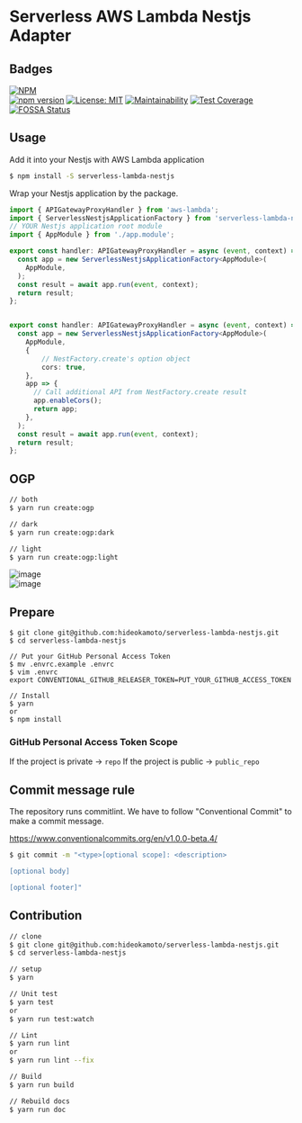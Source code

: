 # Serverless AWS Lambda Nestjs Adapter

## Badges

[![NPM](https://nodei.co/npm/serverless-lambda-nestjs.png?downloads=true&downloadRank=true&stars=true)](https://nodei.co/npm/serverless-lambda-nestjs/)  
[![npm version](https://badge.fury.io/js/serverless-lambda-nestjs.svg)](https://badge.fury.io/js/serverless-lambda-nestjs)
[![License: MIT](https://img.shields.io/badge/License-MIT-yellow.svg)](https://opensource.org/licenses/MIT)
[![Maintainability](https://api.codeclimate.com/v1/badges/c17851759423ce151b9e/maintainability)](https://codeclimate.com/github/hideokamoto/serverless-lambda-nestjs/maintainability)
[![Test Coverage](https://api.codeclimate.com/v1/badges/c17851759423ce151b9e/test_coverage)](https://codeclimate.com/github/hideokamoto/serverless-lambda-nestjs/test_coverage)
[![FOSSA Status](https://app.fossa.com/api/projects/git%2Bgithub.com%2Fwpkyoto%2Fserverless-lambda-nestjs.svg?type=small)](https://app.fossa.com/projects/git%2Bgithub.com%2Fwpkyoto%2Fserverless-lambda-nestjs?ref=badge_small)

## Usage

Add it into your Nestjs with AWS Lambda application

```bash
$ npm install -S serverless-lambda-nestjs
```

Wrap your Nestjs application by the package.

```typescript
import { APIGatewayProxyHandler } from 'aws-lambda';
import { ServerlessNestjsApplicationFactory } from 'serverless-lambda-nestjs';
// YOUR Nestjs application root module
import { AppModule } from './app.module';

export const handler: APIGatewayProxyHandler = async (event, context) => {
  const app = new ServerlessNestjsApplicationFactory<AppModule>(
    AppModule,
  );
  const result = await app.run(event, context);
  return result;
};


export const handler: APIGatewayProxyHandler = async (event, context) => {
  const app = new ServerlessNestjsApplicationFactory<AppModule>(
    AppModule,
    {
        // NestFactory.create's option object
        cors: true,
    },
    app => {
      // Call additional API from NestFactory.create result
      app.enableCors();
      return app;
    },
  );
  const result = await app.run(event, context);
  return result;
};
```


## OGP

```bash
// both
$ yarn run create:ogp

// dark
$ yarn run create:ogp:dark

// light
$ yarn run create:ogp:light
```
![image](./ogp_dark.png)  
![image](./ogp_light.png)

## Prepare

```
$ git clone git@github.com:hideokamoto/serverless-lambda-nestjs.git
$ cd serverless-lambda-nestjs

// Put your GitHub Personal Access Token
$ mv .envrc.example .envrc
$ vim .envrc
export CONVENTIONAL_GITHUB_RELEASER_TOKEN=PUT_YOUR_GITHUB_ACCESS_TOKEN

// Install
$ yarn
or
$ npm install
```

### GitHub Personal Access Token Scope

If the project is private -> `repo`
If the project is public -> `public_repo`

## Commit message rule

The repository runs commitlint.
We have to follow "Conventional Commit" to make a commit message.

https://www.conventionalcommits.org/en/v1.0.0-beta.4/

```bash
$ git commit -m "<type>[optional scope]: <description>

[optional body]

[optional footer]"
```

## Contribution

```bash
// clone
$ git clone git@github.com:hideokamoto/serverless-lambda-nestjs.git
$ cd serverless-lambda-nestjs

// setup
$ yarn

// Unit test
$ yarn test
or
$ yarn run test:watch

// Lint
$ yarn run lint
or
$ yarn run lint --fix

// Build
$ yarn run build

// Rebuild docs
$ yarn run doc
```
